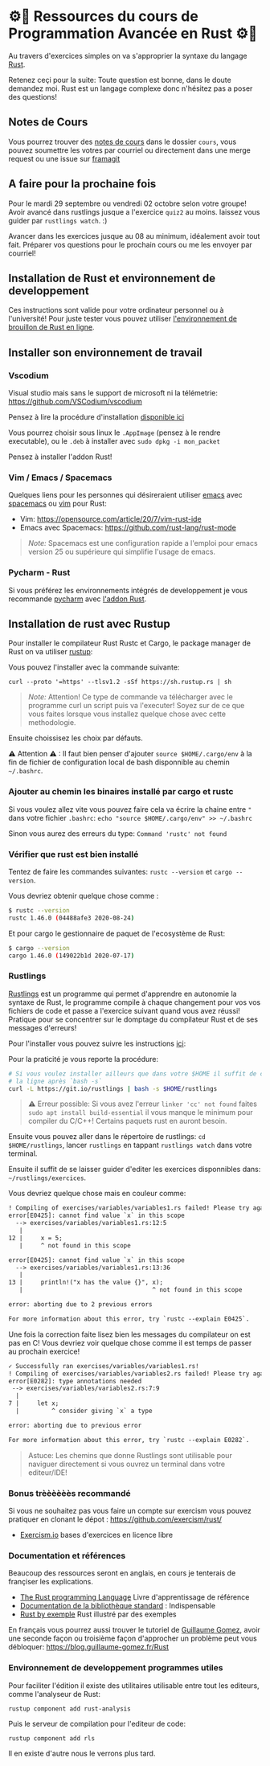 # ⚙🦀 Ressources du cours de Programmation Avancée en Rust ⚙🦀

Au travers d'exercices simples on va s'approprier la syntaxe du langage
[Rust](https://www.rust-lang.org/).

Retenez ceçi pour la suite: Toute question est bonne, dans le doute demandez moi.
Rust est un langage complexe donc n'hésitez pas a poser des questions!

## Notes de Cours

Vous pourrez trouver des [notes de cours](cours/readme.md) dans le dossier `cours`, vous pouvez
soumettre les votres par courriel ou directement dans une merge request ou une
issue sur [framagit](https://framagit.org/darnuria/rust-initiation)

## A faire pour la prochaine fois

Pour le mardi 29 septembre ou vendredi 02 octobre selon votre groupe!
Avoir avancé dans rustlings jusque a l'exercice `quiz2` au moins.
laissez vous guider par `rustlings watch`. :)

Avancer dans les exercices jusque au 08 au minimum, idéalement avoir tout fait.
Préparer vos questions pour le prochain cours ou me les envoyer par courriel!

## Installation de Rust et environnement de developpement

Ces instructions sont valide pour votre ordinateur personnel ou à l'université!
Pour juste tester vous pouvez utiliser [l'environnement de brouillon de Rust en ligne](https://play.rust-lang.org/).

## Installer son environnement de travail

### Vscodium

Visual studio mais sans le support de microsoft ni la télémetrie:
<https://github.com/VSCodium/vscodium>

Pensez à lire la procédure d'installation [disponible
ici](https://github.com/VSCodium/vscodium#downloadinstall)

Vous pourrez choisir sous linux le `.AppImage` (pensez à le rendre executable),
ou le `.deb` à installer avec `sudo dpkg -i mon_packet`

Pensez à installer l'addon Rust!

### Vim / Emacs / Spacemacs

Quelques liens pour les personnes qui désireraient utiliser [emacs](https://www.gnu.org/software/emacs/)
avec [spacemacs](https://www.spacemacs.org/) ou [vim](https://www.vim.org/) pour Rust:

* Vim: <https://opensource.com/article/20/7/vim-rust-ide>
* Emacs avec Spacemacs: <https://github.com/rust-lang/rust-mode>

> *Note:* Spacemacs est une configuration rapide a l'emploi pour emacs version
> 25 ou supérieure qui simplifie l'usage de emacs.

### Pycharm - Rust

Si vous préférez les environnements intégrés de developpement je vous recommande [pycharm](https://www.jetbrains.com/pycharm/download/download-thanks.html) avec [l'addon Rust](https://plugins.jetbrains.com/plugin/8182-rust/versions/stable).

## Installation de rust avec Rustup

Pour installer le compilateur Rust Rustc et Cargo, le package manager de Rust
on va utiliser [rustup](https://rustup.rs/):

Vous pouvez l'installer avec la commande suivante:

`curl --proto '=https' --tlsv1.2 -sSf https://sh.rustup.rs | sh`

> *Note:* Attention! Ce type de commande va télécharger avec le programme curl
> un script puis va l'executer! Soyez sur de ce que vous faites lorsque vous
> installez quelque chose avec cette methodologie.

Ensuite choissisez les choix par défauts.

⚠ Attention ⚠ : Il faut bien penser d'ajouter `source $HOME/.cargo/env` à la fin de
fichier de configuration local de bash disponnible au chemin `~/.bashrc`.

### Ajouter au chemin les binaires installé par cargo et rustc

Si vous voulez allez vite vous pouvez faire cela va écrire la chaine entre `"`
dans votre fichier `.bashrc`: `echo "source $HOME/.cargo/env" >> ~/.bashrc`

Sinon vous aurez des erreurs du type: `Command 'rustc' not found`

### Vérifier que rust est bien installé

Tentez de faire les commandes suivantes: `rustc --version` et `cargo --version`.

Vous devriez obtenir quelque chose comme :

```bash
$ rustc --version
rustc 1.46.0 (04488afe3 2020-08-24)
```

Et pour cargo le gestionnaire de paquet de l'ecosystème de Rust:

```bash
$ cargo --version
cargo 1.46.0 (149022b1d 2020-07-17)
```

### Rustlings

[Rustlings](https://github.com/rust-lang/rustlings/) est un programme qui permet d'apprendre en autonomie la syntaxe de Rust,
le programme compile à chaque changement pour vos vos fichiers de code et passe
a l'exercice suivant quand vous avez réussi! Pratique pour se concentrer sur
le domptage du compilateur Rust et de ses messages d'erreurs!

Pour l'installer vous pouvez suivre les instructions [ici](https://github.com/rust-lang/rustlings#macoslinux):

Pour la praticité je vous reporte la procédure:

```bash
# Si vous voulez installer ailleurs que dans votre $HOME il suffit de changer
# la ligne après `bash -s`
curl -L https://git.io/rustlings | bash -s $HOME/rustlings
```

> ⚠ Erreur possible: Si vous avez l'erreur `linker 'cc' not found` faites
> `sudo apt install build-essential` il vous manque le minimum pour
> compiler du C/C++! Certains paquets rust en auront besoin.

Ensuite vous pouvez aller dans le répertoire de rustlings: `cd $HOME/rustlings`,
lancer `rustlings` en tappant `rustlings watch` dans votre terminal.

Ensuite il suffit de se laisser guider d'editer les exercices disponnibles dans:
`~/rustlings/exercices`.

Vous devriez quelque chose mais en couleur comme:

```txt
! Compiling of exercises/variables/variables1.rs failed! Please try again. Here's the output:
error[E0425]: cannot find value `x` in this scope
  --> exercises/variables/variables1.rs:12:5
   |
12 |     x = 5;
   |     ^ not found in this scope

error[E0425]: cannot find value `x` in this scope
  --> exercises/variables/variables1.rs:13:36
   |
13 |     println!("x has the value {}", x);
   |                                    ^ not found in this scope

error: aborting due to 2 previous errors

For more information about this error, try `rustc --explain E0425`.
```

Une fois la correction faite lisez bien les messages du compilateur on est pas en C!
Vous devriez voir quelque chose comme il est temps de passer au prochain exercice!

```txt
✓ Successfully ran exercises/variables/variables1.rs!
! Compiling of exercises/variables/variables2.rs failed! Please try again. Here's the output:
error[E0282]: type annotations needed
 --> exercises/variables/variables2.rs:7:9
  |
7 |     let x;
  |         ^ consider giving `x` a type

error: aborting due to previous error

For more information about this error, try `rustc --explain E0282`.
```

> Astuce: Les chemins que donne Rustlings sont utilisable pour naviguer directement
si vous ouvrez un terminal dans votre editeur/IDE!

### Bonus trèèèèèès recommandé

Si vous ne souhaitez pas vous faire un compte sur exercism vous pouvez pratiquer
en clonant le dépot : <https://github.com/exercism/rust/>

* [Exercism.io](https://exercism.io/tracks/rust) bases d'exercices en licence
libre

### Documentation et références

Beaucoup des ressources seront en anglais, en cours je tenterais de françiser les explications.

* [The Rust programming Language](https://doc.rust-lang.org/book/) Livre d'apprentissage de référence
* [Documentation de la bibliothèque standard](https://doc.rust-lang.org/std/) : Indispensable
* [Rust by exemple](https://doc.rust-lang.org/stable/rust-by-example/) Rust illustré par des exemples

En français vous pourrez aussi trouver le tutoriel de [Guillaume Gomez](https://github.com/GuillaumeGomez/), avoir une seconde façon ou troisième façon d'approcher un problème peut vous débloquer: <https://blog.guillaume-gomez.fr/Rust>

### Environnement de developpement programmes utiles

Pour faciliter l'édition il existe des utilitaires utilisable entre tout les editeurs, comme
l'analyseur de Rust:

`rustup component add rust-analysis`

Puis le serveur de compilation pour l'editeur de code:

`rustup component add rls`

Il en existe d'autre nous le verrons plus tard.
